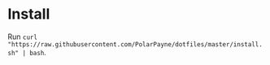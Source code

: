 # Install
Run `curl "https://raw.githubusercontent.com/PolarPayne/dotfiles/master/install.sh" | bash`.
